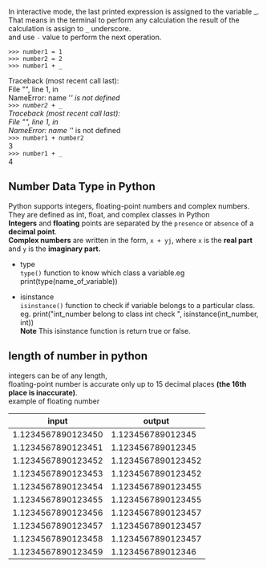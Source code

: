 In interactive mode, the last printed expression is assigned to the variable _.   
That means in the terminal to perform any calculation the result of the calculation is assign to `_` underscore.   
and use `-` value to perform the next operation.    
```
>>> number1 = 1
>>> number2 = 2
>>> number1 + _ 
```
Traceback (most recent call last):    
  File "<stdin>", line 1, in <module>     
NameError: name '_' is not defined   
`>>> number2 + _`    
Traceback (most recent call last):   
  File "<stdin>", line 1, in <module>   
NameError: name '_' is not defined  
`>>> number1 + number2`            
3  
`>>> number1 + _`   
4   

## Number Data Type in Python 
Python supports integers, floating-point numbers and complex numbers. They are defined as int, float, and complex classes in Python    
**Integers** and **floating** points are separated by the `presence` or `absence` of a **decimal point**.   
**Complex numbers** are written in the form, `x + yj`, where `x` is the **real part** and `y` is the **imaginary part.**    

* type    
`type()` function to know which class a variable.eg print(type(name_of_variable))    

   
* isinstance    
`isinstance()` function to check if variable belongs to a particular class.    
eg. print("int_number belong to class int check ", isinstance(int_number, int))     
**Note** This isinstance function is return true or false.    



## length of number in python      
integers can be of any length,    
floating-point number is accurate only up to 15 decimal places **(the 16th place is inaccurate)**.   
example of floating number   
      
| input | output     
| --- | --- |     
| 1\.1234567890123450    | 1\.123456789012345     |   
| 1\.1234567890123451    | 1\.123456789012345     |
| 1\.1234567890123452    | 1\.1234567890123452    |
| 1\.1234567890123453    | 1\.1234567890123452    |
| 1\.1234567890123454    | 1\.1234567890123455    |
| 1\.1234567890123455    | 1\.1234567890123455    |
| 1\.1234567890123456    | 1\.1234567890123457    |
| 1\.1234567890123457    | 1\.1234567890123457    |
| 1\.1234567890123458    | 1\.1234567890123457    |
| 1\.1234567890123459    | 1\.123456789012346     |


 

